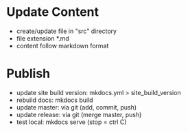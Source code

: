 # Update Content
+ create/update file in "src" directory
+ file extension *.md
+ content follow markdown format

# Publish
+ update site build version: mkdocs.yml > site_build_version
+ rebuild docs: mkdocs build
+ update master: via git (add, commit, push)
+ update release: via git (merge master, push)
+ test local: mkdocs serve (stop = ctrl C)